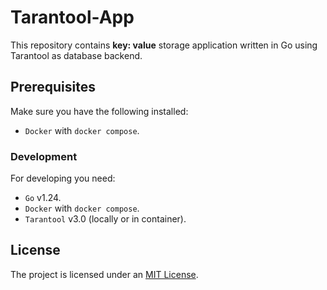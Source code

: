 # Tarantool-App

This repository contains **key: value** storage application written in Go using Tarantool as database backend.

## Prerequisites

Make sure you have the following installed:

- `Docker` with `docker compose`.

### Development

For developing you need:

- `Go` v1.24.
- `Docker` with `docker compose`.
- `Tarantool` v3.0 (locally or in container).

## License

The project is licensed under an [MIT License](LICNSE).
